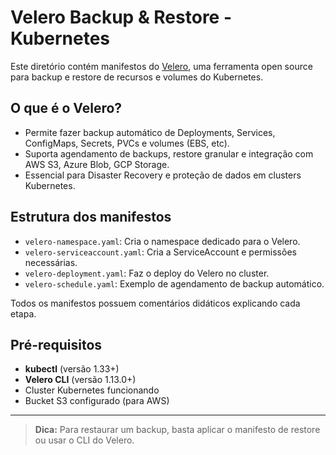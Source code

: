 # Velero Backup & Restore - Kubernetes

Este diretório contém manifestos do [Velero](https://velero.io/), uma ferramenta open source para backup e restore de recursos e volumes do Kubernetes.

## O que é o Velero?
- Permite fazer backup automático de Deployments, Services, ConfigMaps, Secrets, PVCs e volumes (EBS, etc).
- Suporta agendamento de backups, restore granular e integração com AWS S3, Azure Blob, GCP Storage.
- Essencial para Disaster Recovery e proteção de dados em clusters Kubernetes.

## Estrutura dos manifestos
- `velero-namespace.yaml`: Cria o namespace dedicado para o Velero.
- `velero-serviceaccount.yaml`: Cria a ServiceAccount e permissões necessárias.
- `velero-deployment.yaml`: Faz o deploy do Velero no cluster.
- `velero-schedule.yaml`: Exemplo de agendamento de backup automático.

Todos os manifestos possuem comentários didáticos explicando cada etapa.

## **Pré-requisitos**

- **kubectl** (versão 1.33+)
- **Velero CLI** (versão 1.13.0+)
- Cluster Kubernetes funcionando
- Bucket S3 configurado (para AWS)

---

> **Dica:**
> Para restaurar um backup, basta aplicar o manifesto de restore ou usar o CLI do Velero. 